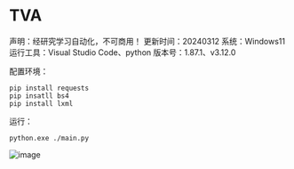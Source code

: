 # TVA
声明：经研究学习自动化，不可商用！
更新时间：20240312
系统：Windows11
运行工具：Visual Studio Code、python
版本号：1.87.1、v3.12.0

配置环境：
```
pip install requests
pip insatll bs4
pip install lxml
```

运行：
```
python.exe ./main.py
```
![image](https://github.com/MrBaize/TVA/assets/41193777/868c8d43-e0dc-4339-a1cc-4e72335e7237)

